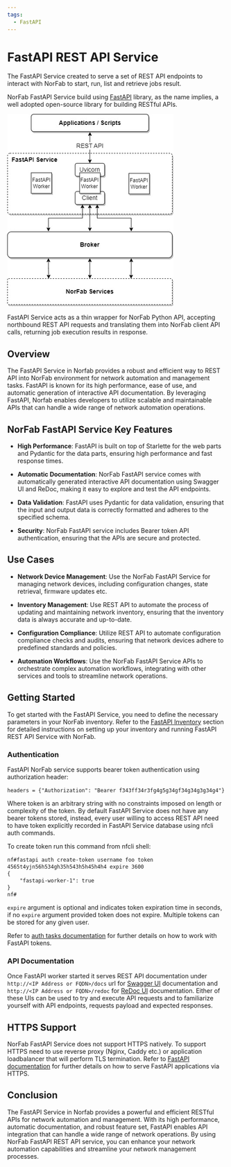 ```yaml
---
tags:
  - FastAPI
---
```


# FastAPI REST API Service

The FastAPI Service created to serve a set of REST API endpoints to interact with NorFab to start, run, list and retrieve jobs result.

NorFab FastAPI Service build using [FastAPI](https://fastapi.tiangolo.com/) library, as the name implies, a well adopted open-source library for building RESTful APIs.

![FastAPI Service Architecture](../../images/FastAPI_Service.jpg)

FastAPI Service acts as a thin wrapper for NorFab Python API, accepting northbound REST API requests and translating them into NorFab client API calls, returning job execution results in response.

## Overview

The FastAPI Service in Norfab provides a robust and efficient way to REST API into NorFab environment for network automation and management tasks. FastAPI is known for its high performance, ease of use, and automatic generation of interactive API documentation. By leveraging FastAPI, Norfab enables developers to utilize scalable and maintainable APIs that can handle a wide range of network automation operations.

## NorFab FastAPI Service Key Features

- **High Performance**: FastAPI is built on top of Starlette for the web parts and Pydantic for the data parts, ensuring high performance and fast response times.

- **Automatic Documentation**: NorFab FastAPI service comes with automatically generated interactive API documentation using Swagger UI and ReDoc, making it easy to explore and test the API endpoints.

- **Data Validation**: FastAPI uses Pydantic for data validation, ensuring that the input and output data is correctly formatted and adheres to the specified schema.


- **Security**: NorFab FastAPI service includes Bearer token API authentication, ensuring that the APIs are secure and protected.

## Use Cases

- **Network Device Management**: Use the NorFab FastAPI Service for managing network devices, including configuration changes, state retrieval, firmware updates etc.

- **Inventory Management**: Use REST API to automate the process of updating and maintaining network inventory, ensuring that the inventory data is always accurate and up-to-date.

- **Configuration Compliance**: Utilize REST API to automate configuration compliance checks and audits, ensuring that network devices adhere to predefined standards and policies.

- **Automation Workflows**: Use the NorFab FastAPI Service APIs to orchestrate complex automation workflows, integrating with other services and tools to streamline network operations.

## Getting Started

To get started with the FastAPI Service, you need to define the necessary parameters in your NorFab inventory. Refer to the [FastAPI Inventory](services_fastapi_service_inventory.md) section for detailed instructions on setting up your inventory and running FastAPI REST API Service with NorFab.

### Authentication

FastAPI NorFab service supports bearer token authentication using authorization header:

```
headers = {"Authorization": "Bearer f343ff34r3fg4g5g34gf34g34g3g34g4"}
```

Where token is an arbitrary string with no constraints imposed on length or complexity of the token. By default FastAPI Service does not have any bearer tokens stored, instead, every user willing to access REST API need to have token explicitly recorded in FastAPI Service database using nfcli auth commands.

To create token run this command from nfcli shell:

```
nf#fastapi auth create-token username foo token 4565t4yjn56h534gh35h543h5h45h4h4 expire 3600
{
    "fastapi-worker-1": true
}
nf#
```

`expire` argument is optional and indicates token expiration time in seconds, if no `expire` argument provided token does not expire. Multiple tokens can be stored for any given user.

Refer to [auth tasks documentation](services_fastapi_service_task_auth.md) for further details on how to work with FastAPI tokens.

### API Documentation

Once FastAPI worker started it serves REST API documentation under  `http://<IP Address or FQDN>/docs` url for [Swagger UI](https://github.com/swagger-api/swagger-ui) documentation and `http://<IP Address or FQDN>/redoc` for [ReDoc UI](https://github.com/Rebilly/ReDoc) documentation. Either of these UIs can be used to try and execute API requests and to familiarize yourself with API endpoints, requests payload and expected responses.

## HTTPS Support

NorFab FastAPI Service does not support HTTPS natively. To support HTTPS need to use reverse proxy (Nginx, Caddy etc.) or application loadbalancer that will perform TLS termination. Refer to [FastAPI documentation](https://fastapi.tiangolo.com/deployment/concepts/#example-tools-for-https) for further details on how to serve FastAPI applications via HTTPS.

## Conclusion

The FastAPI Service in Norfab provides a powerful and efficient RESTful APIs for network automation and management. With its high performance, automatic documentation, and robust feature set, FastAPI enables API integration that can handle a wide range of network operations. By using NorFab FastAPI REST API service, you can enhance your network automation capabilities and streamline your network management processes.

